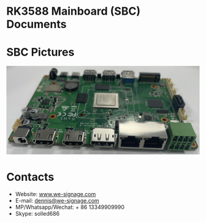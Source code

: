 # RK3588 Mainboard (SBC) Documents

# SBC Pictures
![Input/Output Front](imgs/input_output_front.jpeg?raw=true)

# Contacts
- Website: www.we-signage.com
- E-mail: dennis@we-signage.com
- MP/Whatsapp/Wechat: + 86 13349909990
- Skype: solled686
